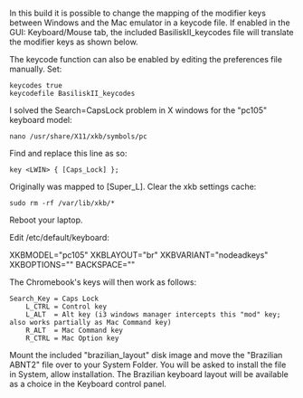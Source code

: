 In this build it is possible to change the mapping of the modifier keys between Windows and the Mac emulator in a keycode file. 
If enabled in the GUI: Keyboard/Mouse tab, the included BasiliskII_keycodes file will translate the modifier keys as shown below. 

The keycode function can also be enabled by editing the preferences file manually. Set:

    keycodes true
    keycodefile BasiliskII_keycodes

I solved the Search=CapsLock problem in X windows for the "pc105" keyboard model:

    nano /usr/share/X11/xkb/symbols/pc

Find and replace this line as so:

    key <LWIN> { [Caps_Lock] };

Originally <LWIN> was mapped to [Super_L]. Clear the xkb settings cache:

    sudo rm -rf /var/lib/xkb/*

Reboot your laptop.

Edit /etc/default/keyboard:

XKBMODEL="pc105"
XKBLAYOUT="br"
XKBVARIANT="nodeadkeys"
XKBOPTIONS=""
BACKSPACE=""

The Chromebook's keys will then work as follows:

    Search_Key = Caps Lock
        L_CTRL = Control key
        L_ALT  = Alt key (i3 windows manager intercepts this "mod" key; also works partially as Mac Command key)
        R_ALT  = Mac Command key
        R_CTRL = Mac Option key
        
Mount the included "brazilian_layout" disk image and move the "Brazilian ABNT2" file over to your System Folder. You will be asked to install the file in System, allow installation. The Brazilian keyboard layout will be available as a choice in the Keyboard control panel.
